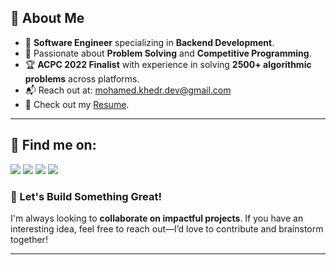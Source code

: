 ## 🔹 About Me
- 🚀 **Software Engineer** specializing in **Backend Development**.
- 🎯 Passionate about **Problem Solving** and **Competitive Programming**.
- 🏆 **ACPC 2022 Finalist** with experience in solving **2500+ algorithmic problems** across platforms.
- 📬 Reach out at: [mohamed.khedr.dev@gmail.com](mailto:mohamed.khedr.dev@gmail.com)
- 📄 Check out my [Resume](https://drive.google.com/file/d/1ZBpV773XtLfxQOb3X3JHB5N3vsaiVg9p/view?usp=drive_link).

---

## 🔹 Find me on:
[<img src="https://img.shields.io/badge/linkedin-%230077B5.svg?&style=for-the-badge&logo=linkedin&logoColor=white"/>](https://www.linkedin.com/in/muhamed-khedr/)
[<img src="https://img.shields.io/badge/leetcode-%2312100E.svg?&style=for-the-badge&logo=leetcode&logoColor=FFA116"/>](https://leetcode.com/khedr7/)
[<img src="https://img.shields.io/badge/codeforces-%2312100E.svg?&style=for-the-badge&logo=codeforces&logoColor=white&color=28A745"/>](https://codeforces.com/profile/Khedr/)
[<img src="https://img.shields.io/badge/telegram-%2312100E.svg?&style=for-the-badge&logo=telegram&color=405DE6"/>](https://t.me/mohameed07/) 


### 📌 Let's Build Something Great!
I'm always looking to **collaborate on impactful projects**. If you have an interesting idea, feel free to reach out—I’d love to contribute and brainstorm together!

---
